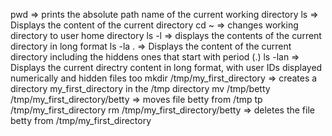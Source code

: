 pwd => prints the absolute path name of the current working directory
ls => Displays the content of the current directory
cd ~ => changes working directory to user home directory
ls -l => displays the contents of the current directory in long format
ls -la . => Displays the content of the current directory including the hiddens ones that start with period (.)
ls -lan => Displays the current directry content in long format, with user IDs displayed numerically and hidden files too
mkdir /tmp/my_first_directory => creates a directory my_first_directory in the /tmp directory
mv /tmp/betty /tmp/my_first_directory/betty =>  moves file betty from /tmp tp /tmp/my_first_directory
rm /tmp/my_first_directory/betty => deletes the file betty from /tmp/my_first_directory
